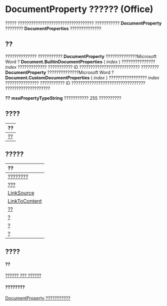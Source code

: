 
# DocumentProperty ?????? (Office)

????? ?????????????????????????????????? ??????????? **DocumentProperty** ???????? **DocumentProperties** ??????????????


## ??

?????????????? ???????????  **DocumentProperty** ??????????????Microsoft Word ? **Document.BuiltinDocumentProperties** ( _index_ ) ??????????????? _index_ ????????????? ??????????? ID ??????????????????????????? ???????? **DocumentProperty** ??????????????Microsoft Word ? **Document.CustomDocumentProperties** ( _index_ ) ????????????????? _index_ ??????????????? ??????????? ID ????????????????????????????????? ????????????????????


 **??**   **msoPropertyTypeString** ??????????? 255 ??????????


## ????



|**??**|
|:-----|
|[??](2a9ac097-0156-007f-2b4b-62a34b240f71.md)|

## ?????



|**??**|
|:-----|
|[????????](7ab10408-c796-92de-8603-ce67c5f0af34.md)|
|[???](ebe1203f-7aed-266e-0701-00da74da7066.md)|
|[LinkSource](3e3a6ebc-615a-298e-c40f-cbb6d5cf63e3.md)|
|[LinkToContent](062df6df-cdee-81fc-3244-e229dacaa64e.md)|
|[??](b609c38e-71ca-e019-9852-fc7811dc798f.md)|
|[?](4d6e4c41-09d2-7e0b-c35b-fde629c53c46.md)|
|[?](a6a18498-7a71-b2fb-f037-195bddd70573.md)|
|[?](2d66f8f7-0dfd-e3df-168f-1ca0dfbb0e70.md)|

## ????


#### ??


[?????? ??? ??????](499c789a-aba2-0fad-649a-0ea964cd3b5e.md)
#### ????????


[DocumentProperty ???????????](http://msdn.microsoft.com/library/568da0ff-fa90-150a-06ec-611de886334e%28Office.15%29.aspx)